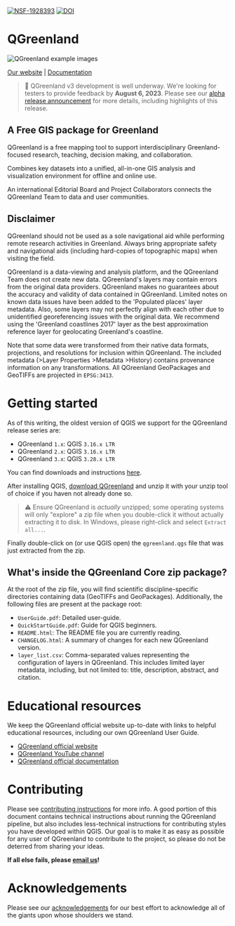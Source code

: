 [![NSF-1928393](https://img.shields.io/badge/NSF-1928393-red.svg)](https://nsf.gov/awardsearch/showAward?AWD_ID=1928393)
[![DOI](https://zenodo.org/badge/241453043.svg)](https://zenodo.org/badge/latestdoi/241453043)

# QGreenland

![QGreenland example images](/doc/_images/qgreenland-examples.jpg)

[Our website](https://www.qgreenland.org) | [Documentation](https://qgreenland.readthedocs.io)

> :tada: QGreenland v3 development is well underway. We're looking for testers to
> provide feedback by **August 6, 2023**. Please see our
> [alpha release announcement](https://github.com/nsidc/qgreenland/discussions/694)
> for more details, including highlights of this release.


## A Free GIS package for Greenland

QGreenland is a free mapping tool to support interdisciplinary
Greenland-focused research, teaching, decision making, and collaboration.

Combines key datasets into a unified, all-in-one GIS analysis and visualization
environment for offline and online use.

An international Editorial Board and Project Collaborators connects the
QGreenland Team to data and user communities.


## Disclaimer

QGreenland should not be used as a sole navigational aid while performing
remote research activities in Greenland. Always bring appropriate safety and
navigational aids (including hard-copies of topographic maps) when visiting the
field.

QGreenland is a data-viewing and analysis platform, and the QGreenland Team does
not create new data. QGreenland's layers may contain errors from the original
data providers. QGreenland makes no guarantees about the accuracy and validity
of data contained in QGreenland. Limited notes on known data issues have been
added to the 'Populated places' layer metadata. Also, some layers may not
perfectly align with each other due to unidentified georeferencing issues with
the original data. We recommend using the 'Greenland coastlines 2017' layer as
the best approximation reference layer for geolocating Greenland's coastline.

Note that some data were transformed from their native data formats,
projections, and resolutions for inclusion within QGreenland. The included
metadata (>Layer Properties >Metadata >History) contains provenance information
on any transformations. All QGreenland GeoPackages and GeoTIFFs are projected
in `EPSG:3413`.


# Getting started

As of this writing, the oldest version of QGIS we support for the QGreenland release
series are:

* QGreenland `1.x`: QGIS `3.16.x LTR`
* QGreenland `2.x`: QGIS `3.16.x LTR`
* QGreenland `3.x`: QGIS `3.28.x LTR`

You can find downloads and instructions
[here](https://qgis.org/en/site/forusers/download.html).

After installing QGIS, [download QGreenland](https://qgreenland.org/download)
and unzip it with your unzip tool of choice if you haven not already done so.

> :warning: Ensure QGreenland is _actually_ unzipped; some operating systems will only
> "explore" a zip file when you double-click it without actually extracting it to disk.
> In Windows, please right-click and select `Extract all...`.

Finally double-click on (or use QGIS open) the `qgreenland.qgs` file that was just
extracted from the zip.


## What's inside the QGreenland Core zip package?

At the root of the zip file, you will find scientific discipline-specific directories
containing data (GeoTIFFs and GeoPackages). Additionally, the following files are
present at the package root:

* `UserGuide.pdf`: Detailed user-guide.
* `QuickStartGuide.pdf`: Guide for QGIS beginners.
* `README.html`: The README file you are currently reading.
* `CHANGELOG.html`: A summary of changes for each new QGreenland version.
* `layer_list.csv`: Comma-separated values representing the configuration of
  layers in QGreenland. This includes limited layer metadata, including, but not limited
  to: title, description, abstract, and citation.


# Educational resources

We keep the QGreenland official website up-to-date with links to helpful
educational resources, including our own QGreenland User Guide.

* [QGreenland official website](https://qgreenland.org)
* [QGreenland YouTube channel](https://www.youtube.com/channel/UCjWae_Jrbognx2ju_SHBZ2A/videos)
* [QGreenland official documentation](https://qgreenland.readthedocs.io)


# Contributing

Please see [contributing
instructions](https://qgreenland.readthedocs.io/en/latest/contributor-how-to/contribute-layers.html)
for more info. A good portion of this document contains technical instructions about
running the QGreenland pipeline, but also includes less-technical instructions for
contributing styles you have developed within QGIS. Our goal is to make it as easy as
possible for any user of QGreenland to contribute to the project, so please do not be
deterred from sharing your ideas.

**If all else fails, please [email us](mailto:qgreenland.info@gmail.com)!**


# Acknowledgements

Please see our
[acknowledgements](https://qgreenland.readthedocs.io/en/latest/acknowledgements.html)
for our best effort to acknowledge all of the giants upon whose shoulders we stand.
